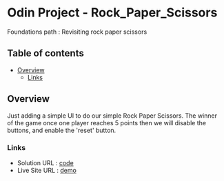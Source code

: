 # Odin Project - Rock_Paper_Scissors

Foundations path : Revisiting rock paper scissors

## Table of contents
- [Overview](#overview)
  - [Links](#links)


## Overview

Just adding a simple UI to do our simple Rock Paper Scissors.
The winner of the game once one player reaches 5 points then we will disable the buttons, and enable the 'reset' button.


### Links

- Solution URL : [code]( )
- Live Site URL : [demo]( )